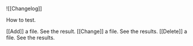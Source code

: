 ![[Changelog]]

How to test.

[[Add]] a file. See the result.
[[Change]] a file. See the results.
[[Delete]] a file. See the results.
